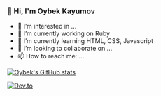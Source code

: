 ### 👋 Hi, I'm Oybek Kayumov 

<!--
**OybekKayumov/OybekKayumov** is a ✨ _special_ ✨ repository because its `README.md` (this file) appears on your GitHub profile.

Here are some ideas to get you started:
- 😄 Pronouns: ...
- ⚡ Fun fact: ...
- 🤔 I’m looking for help with ...
- 💬 Ask me about ...
-->
- 👀 I’m interested in ...
- 🔭 I’m currently working on Ruby
- 🌱 I’m currently learning HTML, CSS, Javascript
- 👯 I’m looking to collaborate on ...
- 📫 How to reach me: ...


[![Oybek's GitHub stats](https://github-readme-stats.vercel.app/api?username=OybekKayumov)](https://github.com/OybekKayumov/github-readme-stats)


[![Dev.to](https://github-readme-stats.vercel.app/api/pin/?username=OybekKayumov&repo=dev.to)](https://github.com/OybekKayumov/dev.to)
